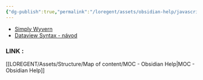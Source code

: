 ```yaml
---
{"dg-publish":true,"permalink":"/loregent/assets/obsidian-help/javascript-randomiser/","noteIcon":""}
---
```



<div><ul class="dataview list-view-ul"><li><span><a data-tooltip-position="top" aria-label="LOREGENT/Assets/References/Authors/Simply Wyvern.md" data-href="LOREGENT/Assets/References/Authors/Simply Wyvern.md" href="LOREGENT/Assets/References/Authors/Simply Wyvern.md" class="internal-link" target="_blank" rel="noopener nofollow">Simply Wyvern</a></span></li><li><span><a data-tooltip-position="top" aria-label="LOREGENT/Assets/Obsidian help/Dataview Syntax - návod.md" data-href="LOREGENT/Assets/Obsidian help/Dataview Syntax - návod.md" href="LOREGENT/Assets/Obsidian help/Dataview Syntax - návod.md" class="internal-link" target="_blank" rel="noopener nofollow">Dataview Syntax - návod</a></span></li></ul></div>

### LINK : 
[[LOREGENT/Assets/Structure/Map of content/MOC - Obsidian Help\|MOC - Obsidian Help]]
